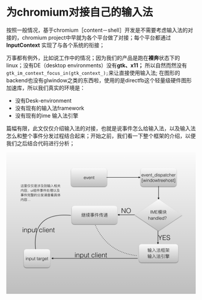 # 为chromium对接自己的输入法

按照一般情况，基于chromium［content－shell］开发是不需要考虑输入法的对接的，chromium project中早就为各个平台做了对接；每个平台都通过 **InputContext** 实现了与各个系统的衔接；

万事都有例外，比如说工作中的情况；因为我们的产品是跑在**裸奔**状态下的linux；没有DE（desktop environments）没有**gtk、x11；** 所以自然而然没有`gtk_im_context_focus_in(gtk_context_);`来让直接使用输入法; 在图形的backend也没有glwindow之类的东西啦，使用的是directfb这个轻量级硬件图形加速库，所以我们真实的环境是：

* 没有Desk-environment
* 没有现有的输入法framework
* 没有现有的ime 输入法引擎

篇幅有限，此文仅仅介绍输入法的对接，也就是说事件怎么给输入法，以及输入法怎么和整个事件分发过程结合起来；开始之前，我们看一下整个框架的介绍，以便我们之后结合代码进行分析；

![结构图](img/chromium-ime_context.001.png)


